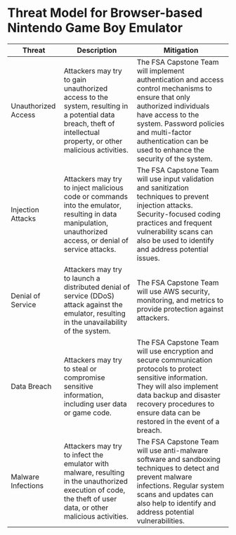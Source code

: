 Threat Model for Browser-based Nintendo Game Boy Emulator
=========================================================

| Threat | Description | Mitigation |
| --- | --- | --- |
| Unauthorized Access | Attackers may try to gain unauthorized access to the system, resulting in a potential data breach, theft of intellectual property, or other malicious activities. | The FSA Capstone Team will implement authentication and access control mechanisms to ensure that only authorized individuals have access to the system. Password policies and multi-factor authentication can be used to enhance the security of the system. |
| Injection Attacks | Attackers may try to inject malicious code or commands into the emulator, resulting in data manipulation, unauthorized access, or denial of service attacks. | The FSA Capstone Team will use input validation and sanitization techniques to prevent injection attacks. Security-focused coding practices and frequent vulnerability scans can also be used to identify and address potential issues. |
| Denial of Service | Attackers may try to launch a distributed denial of service (DDoS) attack against the emulator, resulting in the unavailability of the system. | The FSA Capstone Team will use AWS security, monitoring, and metrics to provide protection against attackers. |
| Data Breach | Attackers may try to steal or compromise sensitive information, including user data or game code. | The FSA Capstone Team will use encryption and secure communication protocols to protect sensitive information. They will also implement data backup and disaster recovery procedures to ensure data can be restored in the event of a breach. |
| Malware Infections | Attackers may try to infect the emulator with malware, resulting in the unauthorized execution of code, the theft of user data, or other malicious activities. | The FSA Capstone Team will use anti-malware software and sandboxing techniques to detect and prevent malware infections. Regular system scans and updates can also help to identify and address potential vulnerabilities. |
